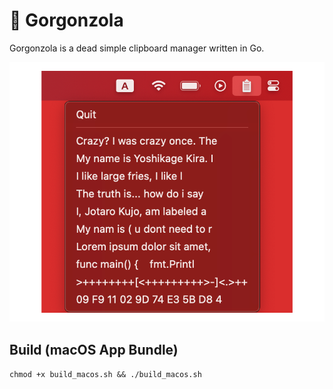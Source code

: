 # 🍝 Gorgonzola
Gorgonzola is a dead simple clipboard manager written in Go.

![screen.png](images%2Fscreen.png)

## Build (macOS App Bundle)
`chmod +x build_macos.sh && ./build_macos.sh`
